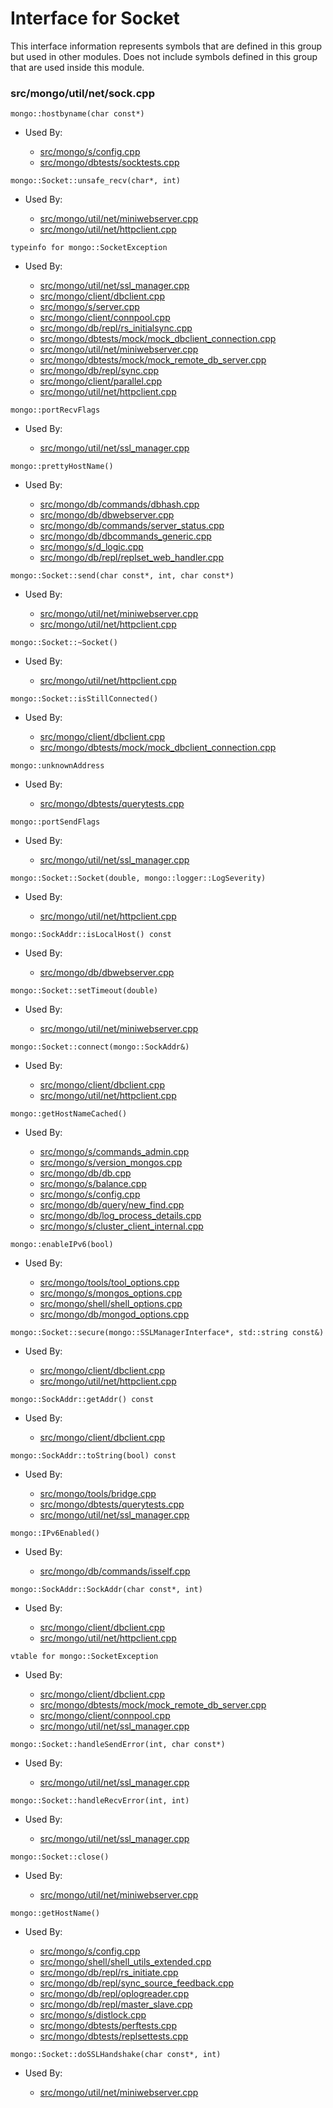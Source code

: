 
# Interface for Socket
This interface information represents symbols that are defined in this group but used in other modules.  Does not include symbols defined in this group that are used inside this module.

### src/mongo/util/net/sock.cpp

<div></div>

    mongo::hostbyname(char const*)

- Used By:

    - [src/mongo/s/config.cpp](../../../../sharding/cluster\_metadata\_management)
    - [src/mongo/dbtests/socktests.cpp](../../../../tests/unit\_tests)

<div></div>

    mongo::Socket::unsafe_recv(char*, int)

- Used By:

    - [src/mongo/util/net/miniwebserver.cpp](../../../../network/web\_server)
    - [src/mongo/util/net/httpclient.cpp](../../../../network/rest\_client)

<div></div>

    typeinfo for mongo::SocketException

- Used By:

    - [src/mongo/util/net/ssl\_manager.cpp](../../../../network/ssl)
    - [src/mongo/client/dbclient.cpp](../../../../network/cpp\_client\_driver)
    - [src/mongo/s/server.cpp](../../../../process\_management/mongos\_and\_mongod\_mains)
    - [src/mongo/client/connpool.cpp](../../../../network/cpp\_client\_driver)
    - [src/mongo/db/repl/rs\_initialsync.cpp](../../../../replication/data\_sync)
    - [src/mongo/dbtests/mock/mock\_dbclient\_connection.cpp](../../../../tests/unit\_tests)
    - [src/mongo/util/net/miniwebserver.cpp](../../../../network/web\_server)
    - [src/mongo/dbtests/mock/mock\_remote\_db\_server.cpp](../../../../tests/unit\_tests)
    - [src/mongo/db/repl/sync.cpp](../../../../replication/data\_sync)
    - [src/mongo/client/parallel.cpp](../../../../sharding/routing)
    - [src/mongo/util/net/httpclient.cpp](../../../../network/rest\_client)

<div></div>

    mongo::portRecvFlags

- Used By:

    - [src/mongo/util/net/ssl\_manager.cpp](../../../../network/ssl)

<div></div>

    mongo::prettyHostName()

- Used By:

    - [src/mongo/db/commands/dbhash.cpp](../../../../queries/database\_commands)
    - [src/mongo/db/dbwebserver.cpp](../../../../network/web\_server)
    - [src/mongo/db/commands/server\_status.cpp](../../../../queries/database\_commands)
    - [src/mongo/db/dbcommands\_generic.cpp](../../../../queries/database\_commands)
    - [src/mongo/s/d\_logic.cpp](../../../../sharding/writeback\_listener)
    - [src/mongo/db/repl/replset\_web\_handler.cpp](../../../../replication/replication\_web\_interface)

<div></div>

    mongo::Socket::send(char const*, int, char const*)

- Used By:

    - [src/mongo/util/net/miniwebserver.cpp](../../../../network/web\_server)
    - [src/mongo/util/net/httpclient.cpp](../../../../network/rest\_client)

<div></div>

    mongo::Socket::~Socket()

- Used By:

    - [src/mongo/util/net/httpclient.cpp](../../../../network/rest\_client)

<div></div>

    mongo::Socket::isStillConnected()

- Used By:

    - [src/mongo/client/dbclient.cpp](../../../../network/cpp\_client\_driver)
    - [src/mongo/dbtests/mock/mock\_dbclient\_connection.cpp](../../../../tests/unit\_tests)

<div></div>

    mongo::unknownAddress

- Used By:

    - [src/mongo/dbtests/querytests.cpp](../../../../tests/unit\_tests)

<div></div>

    mongo::portSendFlags

- Used By:

    - [src/mongo/util/net/ssl\_manager.cpp](../../../../network/ssl)

<div></div>

    mongo::Socket::Socket(double, mongo::logger::LogSeverity)

- Used By:

    - [src/mongo/util/net/httpclient.cpp](../../../../network/rest\_client)

<div></div>

    mongo::SockAddr::isLocalHost() const

- Used By:

    - [src/mongo/db/dbwebserver.cpp](../../../../network/web\_server)

<div></div>

    mongo::Socket::setTimeout(double)

- Used By:

    - [src/mongo/util/net/miniwebserver.cpp](../../../../network/web\_server)

<div></div>

    mongo::Socket::connect(mongo::SockAddr&)

- Used By:

    - [src/mongo/client/dbclient.cpp](../../../../network/cpp\_client\_driver)
    - [src/mongo/util/net/httpclient.cpp](../../../../network/rest\_client)

<div></div>

    mongo::getHostNameCached()

- Used By:

    - [src/mongo/s/commands\_admin.cpp](../../../../sharding/mongos\_commands)
    - [src/mongo/s/version\_mongos.cpp](../../../../process\_management/build\_information)
    - [src/mongo/db/db.cpp](../../../../process\_management/mongos\_and\_mongod\_mains)
    - [src/mongo/s/balance.cpp](../../../../sharding/balancer)
    - [src/mongo/s/config.cpp](../../../../sharding/cluster\_metadata\_management)
    - [src/mongo/db/query/new\_find.cpp](../../../../queries/core\_query\_system)
    - [src/mongo/db/log\_process\_details.cpp](../../../../process\_management/logging\_system)
    - [src/mongo/s/cluster\_client\_internal.cpp](../../../../sharding/config\_metadata\_upgrade)

<div></div>

    mongo::enableIPv6(bool)

- Used By:

    - [src/mongo/tools/tool\_options.cpp](../../../../tools/tools)
    - [src/mongo/s/mongos\_options.cpp](../../../../process\_management/mongos\_and\_mongod\_mains)
    - [src/mongo/shell/shell\_options.cpp](../../../../mongo\_shell/mongo\_shell)
    - [src/mongo/db/mongod\_options.cpp](../../../../process\_management/mongos\_and\_mongod\_mains)

<div></div>

    mongo::Socket::secure(mongo::SSLManagerInterface*, std::string const&)

- Used By:

    - [src/mongo/client/dbclient.cpp](../../../../network/cpp\_client\_driver)
    - [src/mongo/util/net/httpclient.cpp](../../../../network/rest\_client)

<div></div>

    mongo::SockAddr::getAddr() const

- Used By:

    - [src/mongo/client/dbclient.cpp](../../../../network/cpp\_client\_driver)

<div></div>

    mongo::SockAddr::toString(bool) const

- Used By:

    - [src/mongo/tools/bridge.cpp](../../../../tools/tools)
    - [src/mongo/dbtests/querytests.cpp](../../../../tests/unit\_tests)
    - [src/mongo/util/net/ssl\_manager.cpp](../../../../network/ssl)

<div></div>

    mongo::IPv6Enabled()

- Used By:

    - [src/mongo/db/commands/isself.cpp](../../../../queries/database\_commands)

<div></div>

    mongo::SockAddr::SockAddr(char const*, int)

- Used By:

    - [src/mongo/client/dbclient.cpp](../../../../network/cpp\_client\_driver)
    - [src/mongo/util/net/httpclient.cpp](../../../../network/rest\_client)

<div></div>

    vtable for mongo::SocketException

- Used By:

    - [src/mongo/client/dbclient.cpp](../../../../network/cpp\_client\_driver)
    - [src/mongo/dbtests/mock/mock\_remote\_db\_server.cpp](../../../../tests/unit\_tests)
    - [src/mongo/client/connpool.cpp](../../../../network/cpp\_client\_driver)
    - [src/mongo/util/net/ssl\_manager.cpp](../../../../network/ssl)

<div></div>

    mongo::Socket::handleSendError(int, char const*)

- Used By:

    - [src/mongo/util/net/ssl\_manager.cpp](../../../../network/ssl)

<div></div>

    mongo::Socket::handleRecvError(int, int)

- Used By:

    - [src/mongo/util/net/ssl\_manager.cpp](../../../../network/ssl)

<div></div>

    mongo::Socket::close()

- Used By:

    - [src/mongo/util/net/miniwebserver.cpp](../../../../network/web\_server)

<div></div>

    mongo::getHostName()

- Used By:

    - [src/mongo/s/config.cpp](../../../../sharding/cluster\_metadata\_management)
    - [src/mongo/shell/shell\_utils\_extended.cpp](../../../../mongo\_shell/mongo\_shell)
    - [src/mongo/db/repl/rs\_initiate.cpp](../../../../replication/replica\_set\_configuration)
    - [src/mongo/db/repl/sync\_source\_feedback.cpp](../../../../replication/data\_sync)
    - [src/mongo/db/repl/oplogreader.cpp](../../../../replication/data\_sync)
    - [src/mongo/db/repl/master\_slave.cpp](../../../../replication/master\_slave)
    - [src/mongo/s/distlock.cpp](../../../../sharding/cluster\_locking)
    - [src/mongo/dbtests/perftests.cpp](../../../../tests/unit\_tests)
    - [src/mongo/dbtests/replsettests.cpp](../../../../tests/unit\_tests)

<div></div>

    mongo::Socket::doSSLHandshake(char const*, int)

- Used By:

    - [src/mongo/util/net/miniwebserver.cpp](../../../../network/web\_server)
